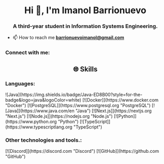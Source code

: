 <h1 align="center">Hi 👋, I'm Imanol Barrionuevo</h1>
<h3 align="center">A third-year student in Information Systems Engineering.</h3>

- 📫 How to reach me **barrionuevoimanol@gmail.com**

<h3 align="left">Connect with me:</h3>
<p align="left">
</p>

<h2 align="center"> 🌐 Skills</h2>
<h3 align="left">Languages:</h3>
![Java](https://img.shields.io/badge/Java-ED8B00?style=for-the-badge&logo=java&logoColor=white)
[![Docker]](https://www.docker.com "Docker")  
[![PostgreSQL]](https://www.postgresql.org "PostgreSQL")  
[![Java]](https://www.java.com/en "Java")  
[![Next.js]](https://nextjs.org "Next.js")  
[![Node.js]](https://nodejs.org "Node.js")  
[![Python]](https://www.python.org "Python")  
[![TypeScript]](https://www.typescriptlang.org "TypeScript")  

<h3 align="left">Other technologies and tools.:</h3>
[![Discord]](https://discord.com "Discord") 
[![GitHub]](https://github.com "GitHub")  


